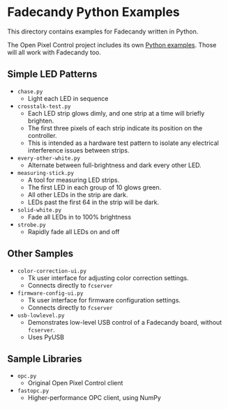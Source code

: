 Fadecandy Python Examples
========================

This directory contains examples for Fadecandy written in Python.

The Open Pixel Control project includes its own [Python examples](https://github.com/zestyping/openpixelcontrol/tree/master/python_clients). Those will all work with Fadecandy too.


Simple LED Patterns
-------------------

* `chase.py`
  * Light each LED in sequence
* `crosstalk-test.py`
  * Each LED strip glows dimly, and one strip at a time will briefly brighten.
  * The first three pixels of each strip indicate its position on the controller.
  * This is intended as a hardware test pattern to isolate any electrical interference issues between strips.
* `every-other-white.py`
  * Alternate between full-brightness and dark every other LED.
* `measuring-stick.py`
  * A tool for measuring LED strips.
  * The first LED in each group of 10 glows green.
  * All other LEDs in the strip are dark.
  * LEDs past the first 64 in the strip will be dark.
* `solid-white.py`
  * Fade all LEDs in to 100% brightness
* `strobe.py`
  * Rapidly fade all LEDs on and off

Other Samples
-------------

* `color-correction-ui.py`
  * Tk user interface for adjusting color correction settings.
  * Connects directly to `fcserver`
* `firmware-config-ui.py`
  * Tk user interface for firmware configuration settings.
  * Connects directly to `fcserver`
* `usb-lowlevel.py`
  * Demonstrates low-level USB control of a Fadecandy board, without `fcserver`.
  * Uses PyUSB

Sample Libraries
----------------

* `opc.py`
  * Original Open Pixel Control client
* `fastopc.py`
  * Higher-performance OPC client, using NumPy
